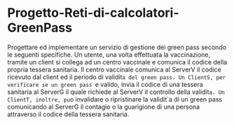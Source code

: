 # Progetto-Reti-di-calcolatori-GreenPass

Progettare ed implementare un servizio di gestione dei green pass secondo le seguenti specifiche. Un utente, una volta effettuata la vaccinazione, tramite un client si collega ad un centro vaccinale e comunica il codice della propria tessera sanitaria. Il centro vaccinale comunica al ServerV il codice ricevuto dal client ed il periodo di validit`a del green pass. Un ClientS, per verificare se un green pass `e valido, invia il codice di una tessera sanitaria al ServerG il quale richiede al ServerV il controllo della validit`a. Un ClientT, inoltre, pu`o invalidare o ripristinare la validit`a di un green pass comunicando al ServerG il contagio o la guarigione di una persona attraverso il codice della tessera sanitaria.
